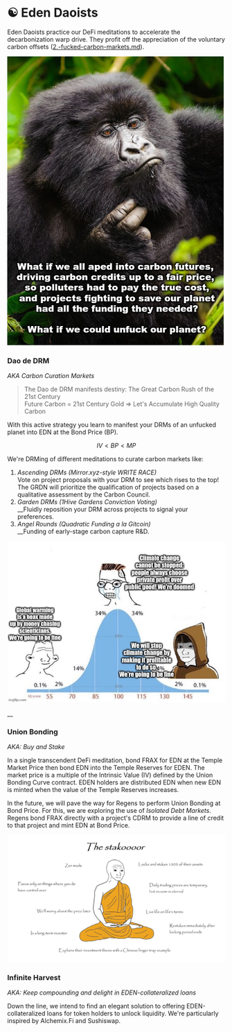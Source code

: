 # ☯ Eden Daoists

Eden Daoists practice our DeFi meditations to accelerate the decarbonization warp drive. They profit off the appreciation of the voluntary carbon offsets ([2.-fucked-carbon-markets.md](../welcome-to-the-dao/2.-fucked-carbon-markets.md "mention")).&#x20;



![](<../.gitbook/assets/image (20) (1).png>)

### Dao de DRM

_AKA Carbon Curation Markets_

> The Dao de DRM manifests destiny: The Great Carbon Rush of the 21st Century\
> Future Carbon = 21st Century Gold => Let's Accumulate High Quality Carbon

With this active strategy you learn to manifest your DRMs of an unfucked planet into EDN at the Bond Price (BP).

$$
IV < BP < MP
$$

We're DRMing of different meditations to curate carbon markets like:

1. _Ascending DRMs (Mirror.xyz-style WRITE RACE)_\
   Vote on project proposals with your DRM to see which rises to the top! The GRDN will prioritize the qualification of projects based on a qualitative assessment by the Carbon Council.
2. _Garden DRMs (1Hive Gardens Conviction Voting)_\
   __Fluidly reposition your DRM across projects to signal your preferences.
3. _Angel Rounds (Quadratic Funding a la Gitcoin)_\
   __Funding of early-stage carbon capture R\&D.

![](<../.gitbook/assets/image (7).png>)

__

### Union Bonding

_AKA: Buy and Stake_

In a single transcendent DeFi meditation, bond FRAX for EDN at the Temple Market Price then bond EDN into the Temple Reserves for EDEN. The market price is a multiple of the Intrinsic Value (IV) defined by the Union Bonding Curve contract. EDEN holders are distributed EDN when new EDN is minted when the value of the Temple Reserves increases. &#x20;

In the future, we will pave the way for Regens to perform Union Bonding at Bond Price. For this, we are exploring the use of _Isolated Debt Markets_. Regens bond FRAX directly with a project's CDRM to provide a line of credit to that project and mint EDN at Bond Price.

![](<../.gitbook/assets/image (13) (1).png>)

### Infinite Harvest

_AKA: Keep compounding and delight in EDEN-collateralized loans_

Down the line, we intend to find an elegant solution to offering EDEN-collateralized loans for token holders to unlock liquidity. We're particularly inspired by Alchemix.Fi and Sushiswap.
